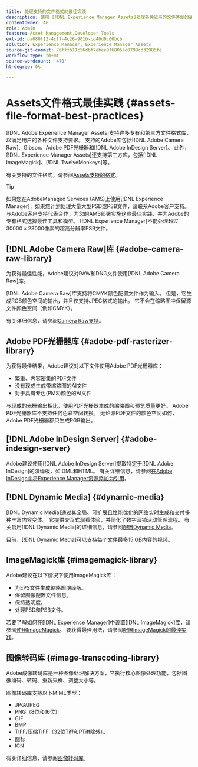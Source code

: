 ```yaml
---
title: 处理支持的文件格式的最佳实践
description: 使用 [!DNL Experience Manager Assets]处理各种支持的文件类型的最佳实践。
contentOwner: AG
role: Admin
feature: Asset Management,Developer Tools
exl-id: da080f12-4cf7-4c26-901b-cd40d9c00bcb
solution: Experience Manager, Experience Manager Assets
source-git-commit: 76fffb11c56dbf7ebee9f6805ae0799cd32985fe
workflow-type: tm+mt
source-wordcount: '470'
ht-degree: 0%

---
```


# Assets文件格式最佳实践 {#assets-file-format-best-practices}

[!DNL Adobe Experience Manager Assets]支持许多专有和第三方文件格式库，以满足用户的各种文件支持要求。 支持的Adobe库包括[!DNL Adobe Camera Raw]、Gibson、Adobe PDF光栅器和[!DNL Adobe InDesign Server]。 此外，[!DNL Experience Manager Assets]还支持第三方库，包括[!DNL ImageMagick]、[!DNL TwelveMonkeys]等。

有关支持的文件格式，请参阅[Assets支持的格式](/help/assets/assets-formats.md)。

>[!TIP]
>
>如果您在AdobeManaged Services (AMS)上使用[!DNL Experience Manager]，如果您计划处理大量大型PSD或PSB文件，请联系Adobe客户支持。 与Adobe客户支持代表合作，为您的AMS部署实施这些最佳实践，并为Adobe的专有格式选择最佳工具和模型。 [!DNL Experience Manager]不能处理超过30000 x 23000像素的超高分辨率PSB文件。

## [!DNL Adobe Camera Raw]库 {#adobe-camera-raw-library}

为获得最佳性能，Adobe建议对RAW和DNG文件使用[!DNL Adobe Camera Raw]库。

[!DNL Adobe Camera Raw]库支持将CMYK颜色配置文件作为输入。 但是，它生成RGB颜色空间的输出，并且仅支持JPEG格式的输出。 它不会在缩略图中保留源文件颜色空间（例如CMYK）。

有关详细信息，请参阅[Camera Raw支持](/help/assets/camera-raw.md)。

## Adobe PDF光栅器库 {#adobe-pdf-rasterizer-library}

为获得最佳结果，Adobe建议对以下文件使用Adobe PDF光栅器库：

* 繁重、内容密集的PDF文件
* 没有现成生成带缩略图的AI文件
* 对于具有专色(PMS)颜色的AI文件

与现成的光栅输出相比，使用PDF光栅器生成的缩略图和预览质量更好。 Adobe PDF光栅器库不支持任何色彩空间转换。 无论源PDF文件的颜色空间如何，Adobe PDF光栅器都只生成RGB输出。

## [!DNL Adobe InDesign Server] {#adobe-indesign-server}

Adobe建议使用[!DNL Adobe InDesign Server]提取特定于[!DNL Adobe InDesign]的演绎版，如IDML和HTML。 有关详细信息，请参阅[在Adobe InDesign中将Experience Manager资源添加为引用](/help/assets/managing-linked-subassets.md#refai)。

## [!DNL Dynamic Media] {#dynamic-media}

[!DNL Dynamic Media]通过其全局、可扩展且性能优化的网络实时生成和交付多种丰富内容变体。 它提供交互式观看体验，并简化了数字营销活动管理流程。 有关启用[!DNL Dynamic Media]的详细信息，请参阅[配置Dynamic Media](/help/assets/config-dynamic.md)。

目前，[!DNL Dynamic Media]可以支持每个文件最多15 GB内容的视频。

## ImageMagick库 {#imagemagick-library}

Adobe建议在以下情况下使用ImageMagick库：

* 为EPS文件生成缩略图演绎版。
* 保留图像配置文件信息。
* 保持透明度。
* 处理PSD和PSB文件。

若要了解如何在[!DNL Experience Manager]中设置[!DNL ImageMagick]库，请参阅[使用ImageMagick](/help/assets/media-handlers.md#an-example-using-imagemagick)。 要获得最佳用法，请参阅[配置ImageMagick的最佳实践](/help/assets/best-practices-for-imagemagick.md)。

## 图像转码库 {#image-transcoding-library}

Adobe成像转码库是一种图像处理解决方案，它执行核心图像处理功能，包括图像编码、转码、重新采样、调整大小等。

图像转码库支持以下MIME类型：

* JPG/JPEG
* PNG（8位和16位）
* GIF
* BMP
* TIFF/压缩TIFF（32位Tiff和PTiff除外）。
* 图标
* ICN

有关详细信息，请参阅[图像转码库](/help/assets/imaging-transcoding-library.md)。
